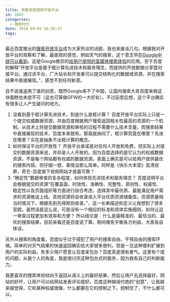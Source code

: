 ```yaml
---
title: 我看百度搜索开放平台
id: 1043
categories:
  - 搜索时代
date: 2010-09-02 16:50:47
tags:
---
```


最近百度推出的[搜索开放平台](http://open.baidu.com/)成为大家热议的话题，我也来废话几句。根据我对开放平台的观察和了解，最直观的感觉，例如天气的搜索，这个意念早[在Google中就可以看到](http://www.google.com/search?hl=en&amp;newwindow=1&amp;q=new+york+weather&amp;aq=f&amp;aqi=&amp;aql=&amp;oq=&amp;gs_rfai=)。这是Google推崇的[给用户提供的富媒体搜索体验](http://www.google.com/help/features.html)的应用。至于百度的解释“开放平台是基于框计算先进技术和服务理念，而提供的开放数据分享暨对接平台。通过该平台，广大站长和开发者可以提交结构化的数据或资源，并在搜索结果中直接展现。”，感觉不到任何新意。

且不说谁盗用了谁的创意，既然Google来不了中国，让国内搜索大哥百度来做这块蛋糕也未尝不可（这也可算做GFW的一大好处）。不过前思后想，这个平台确实有很多让人产生疑问的地方。

1.  没看到基于框计算先进技术，到底什么是框计算？
百度开放平台实际上只是一个提交权威数据资源，并由百度根据用户搜索返回相关性最高的资源的一个机制。从技术上将提交数据资源和审核的过程不需要什么技术含量，而搜索结果中直接展现的技术，百度本来就有。那我就纳闷了，框计算究竟在哪里？先进在哪里？实在是抽象不出框计算的概念。
2.  如何保证平台的开放性？
开放平台承诺是对任何人开放和免费，但实际上对提交的数据资源来说，并非是人人开放的。因为百度选择的是它认为的权威数据资源，不是每个网站都有权威的数据资源。表面上确实是可以给用户提供最优的搜索内容。但仔细一想，事情没那么简单。同样是《快乐大本营》高清视屏，奇艺-百度旗下视频网站才是最可靠？
3.  “确定性”数据审查的复杂程度，如何体现先进技术和服务理念？
百度说明平台会根据提交的资源“在覆盖面、时效性、准确性、完整性、原创性、权威性、稳定性以及页面组织等方面进行综合考虑，选择其中最优质、最能满足用户需求的资源推送上线。其他资源将会收录进入平台优质资源储备库。资源质量相当的情况下，根据先到先得原则收录。”，这一长串描述和定义让我想到了很多官腔。虽然话是这么说，可是没有一个相应的标准和具体实施细则，如何让这一审查过程更加有效率和方便？
所以结论是：什么是最精准的、最恰当的、最优的搜索结果，目前来看还是百度说了算。期间难免平衡各方利益，大家各自体谅。

另外从搜索的角度看，百度似乎过于侵犯了用户的搜索自由，干预自由的搜索环境。简单的对天气结果的快速返回确实给大家很多便利，但是一旦这种便利扩展到用户的实际利益，有多少用户愿意让百度来包办？百度真是很有勇气。这里有个度的问题。从我个人的角度，我是很讨厌这种包办式的服务，因为我有自己的判断能力。

我更喜欢的搜索体验倾向于返回从语义上的最好结果，然后让用户去选择最好。网站的好坏，让用户可以给网站发表评论就好。百度这种越俎代庖的"创意"，让我越来越觉得，它和某种权威很像，什么都要在它的控制之下。控制住了，干什么都可以。